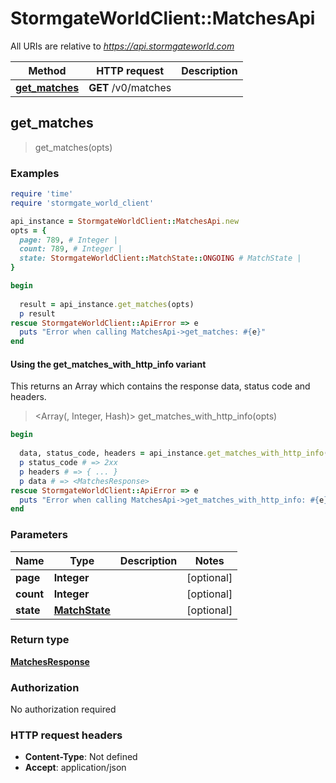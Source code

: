 # StormgateWorldClient::MatchesApi

All URIs are relative to *https://api.stormgateworld.com*

| Method | HTTP request | Description |
| ------ | ------------ | ----------- |
| [**get_matches**](MatchesApi.md#get_matches) | **GET** /v0/matches |  |


## get_matches

> <MatchesResponse> get_matches(opts)



### Examples

```ruby
require 'time'
require 'stormgate_world_client'

api_instance = StormgateWorldClient::MatchesApi.new
opts = {
  page: 789, # Integer | 
  count: 789, # Integer | 
  state: StormgateWorldClient::MatchState::ONGOING # MatchState | 
}

begin
  
  result = api_instance.get_matches(opts)
  p result
rescue StormgateWorldClient::ApiError => e
  puts "Error when calling MatchesApi->get_matches: #{e}"
end
```

#### Using the get_matches_with_http_info variant

This returns an Array which contains the response data, status code and headers.

> <Array(<MatchesResponse>, Integer, Hash)> get_matches_with_http_info(opts)

```ruby
begin
  
  data, status_code, headers = api_instance.get_matches_with_http_info(opts)
  p status_code # => 2xx
  p headers # => { ... }
  p data # => <MatchesResponse>
rescue StormgateWorldClient::ApiError => e
  puts "Error when calling MatchesApi->get_matches_with_http_info: #{e}"
end
```

### Parameters

| Name | Type | Description | Notes |
| ---- | ---- | ----------- | ----- |
| **page** | **Integer** |  | [optional] |
| **count** | **Integer** |  | [optional] |
| **state** | [**MatchState**](.md) |  | [optional] |

### Return type

[**MatchesResponse**](MatchesResponse.md)

### Authorization

No authorization required

### HTTP request headers

- **Content-Type**: Not defined
- **Accept**: application/json

